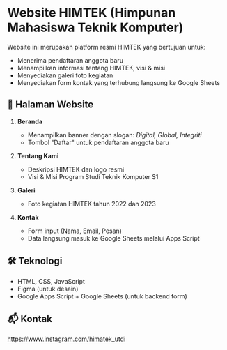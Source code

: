 # Website HIMTEK (Himpunan Mahasiswa Teknik Komputer)

Website ini merupakan platform resmi HIMTEK yang bertujuan untuk:
- Menerima pendaftaran anggota baru
- Menampilkan informasi tentang HIMTEK, visi & misi
- Menyediakan galeri foto kegiatan
- Menyediakan form kontak yang terhubung langsung ke Google Sheets

## 📄 Halaman Website

1. **Beranda**
   - Menampilkan banner dengan slogan: *Digital, Global, Integriti*
   - Tombol "Daftar" untuk pendaftaran anggota baru

2. **Tentang Kami**
   - Deskripsi HIMTEK dan logo resmi
   - Visi & Misi Program Studi Teknik Komputer S1

3. **Galeri**
   - Foto kegiatan HIMTEK tahun 2022 dan 2023

4. **Kontak**
   - Form input (Nama, Email, Pesan)
   - Data langsung masuk ke Google Sheets melalui Apps Script

## 🛠 Teknologi

- HTML, CSS, JavaScript
- Figma (untuk desain)
- Google Apps Script + Google Sheets (untuk backend form)

## 📬 Kontak
https://www.instagram.com/himatek_utdi
